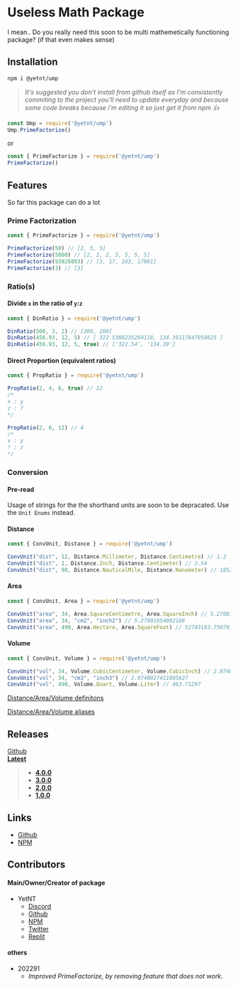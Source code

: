 # Useless Math Package
I mean.. Do you really need this soon to be multi mathemetically functioning package? (if that even makes sense)

## Installation
```bash
npm i @yetnt/ump
```
> _It's suggested you don't install from github itself as I'm consistently commiting to the project you'll need to update everyday and because some code breaks because i'm editing it so just get it from npm :+1:_
```js
const Ump = require('@yetnt/ump')
Ump.PrimeFactorize()
```
or
```js
const { PrimeFactorize } = require('@yetnt/ump')
PrimeFactorize()
```

## Features
So far this package can do a lot

### Prime Factorization

```js
const { PrimeFactorize } = require('@yetnt/ump')

PrimeFactorize(50) // [2, 5, 5]
PrimeFactorize(5000) // [2, 2, 2, 5, 5, 5, 5]
PrimeFactorize(93928893) // [3, 17, 103, 17881]
PrimeFactorize(3) // [3]
```

### Ratio(s)

#### Divide `x` in the ratio of `y`:`z`
```js
const { DinRatio } = require('@yetnt/ump')

DinRatio(500, 3, 2) // [300, 200]
DinRatio(456.93, 12, 5) // [ 322.5388235294118, 134.39117647058825 ]
DinRatio(456.93, 12, 5, true) // ['322.54', '134.39']
```

#### Direct Proportion (equivalent ratios)
```js
const { PropRatio } = require('@yetnt/ump')

PropRatio(2, 4, 6, true) // 12
/* 
x : y
z : ?
*/

PropRatio(2, 6, 12) // 4
/*
x : y
? : z
*/
```

### Conversion
#### Pre-read
Usage of strings for the the shorthand units are soon to be depracated. Use the `Unit Enums` instead.
#### Distance

```js
const { ConvUnit, Distance } = require('@yetnt/ump')

ConvUnit("dist", 12, Distance.Millimeter, Distance.Centimetre) // 1.2
ConvUnit("dist", 1, Distance.Inch, Distance.Centimeter) // 2.54
ConvUnit("dist", 98, Distance.NauticalMile, Distance.Nanometer) // 1852000000000
```

#### Area

```js
const { ConvUnit, Area } = require('@yetnt/ump')

ConvUnit("area", 34, Area.SquareCentimetre, Area.SquareInch) // 5.27001054002108
ConvUnit("area", 34, "cm2", "inch2") // 5.27001054002108
ConvUnit("area", 490, Area.Hectare, Area.SquareFoot) // 52743183.75079384
```

#### Volume
```js
const { ConvUnit, Volume } = require('@yetnt/ump')

ConvUnit("vol", 34, Volume.CubicCentimeter, Volume.CubicInch) // 2.0748027411805627
ConvUnit("vol", 34, "cm3", "inch3") // 2.0748027411805627
ConvUnit("vol", 490, Volume.Quart, Volume.Liter) // 463.71297
```

[Distance/Area/Volume definitons](https://github.com/Yetity/ump/blob/main/src/libmath/convTable.json)

[Distance/Area/Volume aliases](https://github.com/Yetity/ump/blob/master/src/libmath/def/unit-ali.json)

## Releases
[Github](https://github.com/Yetity/ump/releases) \
**[Latest](https://github.com/Yetity/ump/releases/latest)**

> * **[4.0.0](https://github.com/Yetity/ump/releases/tag/v3.0.0)**
> * **[3.0.0](https://github.com/Yetity/ump/releases/tag/v3.0.0)**
> * **[2.0.0](https://github.com/Yetity/ump/releases/tag/v2.0.0)**
> * **[1.0.0](https://github.com/Yetity/ump/releases/tag/v1.0.0)**

## Links
* [Github](https://github.com/Yetity/ump)
* [NPM](https://npmjs.com/package/@yetnt/ump)

## Contributors
#### Main/Owner/Creator of package
* YetNT
	* [Discord](https://discordapp.com/users/671549251024584725)
	* [Github](https://github.com/Yetity)
	* [NPM](https://npmjs.com/~yetnt)
	* [Twitter](https://twitter.com/YetNT1)
	* [Replit](https://replit.com/@hlonipoole692)

#### others
* 202291
	* _Improved PrimeFactorize, by removing feature that does not work._
